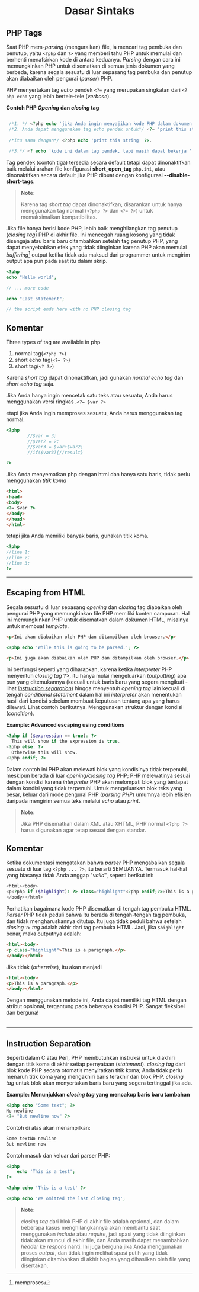 <h1 align="center">Dasar Sintaks</h1>

## PHP Tags

Saat PHP mem-*parsing* (menguraikan) file, ia mencari tag pembuka dan penutup, yaitu `<?php` dan `?>` yang memberi tahu PHP untuk memulai dan berhenti menafsirkan kode di 
antara keduanya. *Parsing* dengan cara ini memungkinkan PHP untuk disematkan di semua jenis dokumen yang berbeda, karena segala sesuatu di luar sepasang tag pembuka 
dan penutup akan diabaikan oleh pengurai (*parser*) PHP.

PHP menyertakan tag *echo* pendek `<?=` yang merupakan singkatan dari  `<?php echo` yang lebih bertele-tele (*verbose*).

**Contoh PHP *Opening* dan *closing* tag**

```PHP

 /*1. */ <?php echo 'jika Anda ingin menyajikan kode PHP dalam dokumen XHTML atau XML, gunakan tag ini'; ?>
 /*2. Anda dapat menggunakan tag echo pendek untuk*/ <?= 'print this string' ?>.
 
 /*itu sama dengan*/ <?php echo 'print this string' ?>.
    
 /*3.*/ <? echo 'kode ini dalam tag pendek, tapi masih dapat bekerja '.'jika short_open_tag diaktifkan'; ?>   

```

Tag pendek (contoh tiga) tersedia secara default tetapi dapat dinonaktifkan baik melalui arahan file konfigurasi **short_open_tag** `php.ini`, atau dinonaktifkan secara default jika PHP dibuat dengan konfigurasi **--disable-short-tags**.

> **Note:** 
> 
> Karena tag <em title="tag pendek">short tag</em> dapat dinonaktifkan, disarankan untuk hanya menggunakan tag normal (`<?php ?>` dan `<?= ?>`) untuk memaksimalkan kompatibilitas.

Jika file hanya berisi kode PHP, lebih baik menghilangkan tag penutup (*closing tag*) PHP di akhir file. Ini mencegah ruang kosong yang tidak disengaja atau baris baru ditambahkan setelah tag penutup PHP, yang dapat menyebabkan efek yang tidak diinginkan karena PHP akan memulai *buffering*[^1] output ketika tidak ada maksud dari programmer untuk mengirim output apa pun pada saat itu dalam skrip.

[^1]: memproses

```php
<?php
echo "Hello world";

// ... more code

echo "Last statement";

// the script ends here with no PHP closing tag

```

## Komentar

Three types of tag are available in php
1. normal tag(`<?php ?>`)
2. short echo tag(`<?= ?>`)
3. short tag(`<? ?>`)

Karena *short tag* dapat dinonaktifkan, jadi gunakan *normal echo tag* dan *short echo tag* saja.

Jika Anda hanya ingin mencetak satu teks atau sesuatu, Anda harus menggunakan versi ringkas .`<?= $var ?>`

etapi jika Anda ingin memproses sesuatu, Anda harus menggunakan tag normal.

```PHP
<?php
        //$var = 3;
        //$var2 = 2;
        //$var3 = $var+$var2;
        //if($var3){//result}

?>
```

Jika Anda menyematkan php dengan html dan hanya satu baris, tidak perlu menggunakan *titik koma*

```html
<html>
<head>
<body>
<?= $var ?>
</body>
</head>
</html>
```

tetapi jika Anda memiliki banyak baris, gunakan titik koma.

```php
<?php
//line 1;
//line 2;
//line 3;
?>
```


----
## Escaping from HTML

Segala sesuatu di luar sepasang  _opening_ dan _closing_ tag diabaikan oleh pengurai PHP yang memungkinkan file PHP memiliki konten campuran. Hal ini memungkinkan PHP untuk disematkan dalam dokumen HTML, misalnya untuk membuat _template_.

```html
<p>Ini akan diabaikan oleh PHP dan ditampilkan oleh browser.</p>
```
```php
<?php echo 'While this is going to be parsed.'; ?>
```
```html
<p>Ini juga akan diabaikan oleh PHP dan ditampilkan oleh browser.</p>
```

Ini berfungsi seperti yang diharapkan, karena ketika _interpreter_ PHP menyentuh _closing tag_ ?>, itu hanya mulai mengeluarkan (_outputting_) apa pun yang ditemukannya (kecuali untuk baris baru yang segera mengikuti - lihat [_instruction separation_][1]) hingga menyentuh _opening tag_ lain kecuali di tengah _conditional statement_ dalam hal ini _interpreter_ akan menentukan hasil dari kondisi sebelum membuat keputusan tentang apa yang harus dilewati. Lihat contoh berikutnya. Menggunakan struktur dengan kondisi (_condition_).

[1]: https://id.javascript.info/hello-world

**Example:  Advanced escaping using conditions**
```php
<?php if ($expression == true): ?>
  This will show if the expression is true.
<?php else: ?>
  Otherwise this will show.
<?php endif; ?>

```

Dalam contoh ini PHP akan melewati blok yang kondisinya tidak terpenuhi, meskipun berada di luar _opening/closing tag_ PHP; PHP melewatinya sesuai dengan kondisi karena _interpreter_ PHP akan melompati blok yang terdapat dalam kondisi yang tidak terpenuhi.
Untuk mengeluarkan blok teks yang besar, keluar dari mode pengurai PHP (_parsing PHP_) umumnya lebih efisien daripada mengirim semua teks melalui _echo_ atau _print_.

>**Note:**
>
>Jika PHP disematkan dalam XML atau XHTML, PHP normal `<?php ?>` harus digunakan agar tetap sesuai dengan standar.

## Komentar
<table>
 <tr>
 
 
Ketika dokumentasi mengatakan bahwa _parser_ PHP mengabaikan segala sesuatu di luar tag `<?php ... ?>`, itu berarti SEMUANYA. Termasuk hal-hal yang biasanya tidak Anda anggap "_valid_", seperti berikut ini:

```php
<html><body>
<p<?php if ($highlight): ?> class="highlight"<?php endif;?>>This is a paragraph.</p>
</body></html>

```

Perhatikan bagaimana kode PHP disematkan di tengah tag pembuka HTML. _Parser_ PHP tidak peduli bahwa itu berada di tengah-tengah tag pembuka, dan tidak mengharuskannya ditutup. Itu juga tidak peduli bahwa setelah _closing_ `?>` _tag_ adalah akhir dari tag pembuka HTML. Jadi, jika `$highlight` benar, maka outputnya adalah:

```html
<html><body>
<p class="highlight">This is a paragraph.</p>
</body></html>
```
Jika tidak (_otherwise_), itu akan menjadi

```html
<html><body>
<p>This is a paragraph.</p>
</body></html>
```
Dengan menggunakan metode ini, Anda dapat memiliki tag HTML dengan atribut opsional, tergantung pada beberapa kondisi PHP. Sangat fleksibel dan berguna!

 </tr>
</table>

------

## Instruction Separation

Seperti dalam C atau Perl, PHP membutuhkan instruksi untuk diakhiri dengan titik koma di akhir setiap pernyataan (_statement_). _closing tag_ dari blok kode PHP secara otomatis menyiratkan titik koma; Anda tidak perlu menaruh titik koma yang mengakhiri baris terakhir dari blok PHP. _closing tag_ untuk blok akan menyertakan baris baru yang segera tertinggal jika ada.

**Example: Menunjukkan _closing tag_ yang mencakup baris baru tambahan**

```php
<?php echo "Some text"; ?>
No newline
<?= "But newline now" ?>
```
Contoh di atas akan menampilkan:
```txt
Some textNo newline
But newline now
```
Contoh masuk dan keluar dari parser PHP:

```php
<?php
    echo 'This is a test';
?>

<?php echo 'This is a test' ?>

<?php echo 'We omitted the last closing tag';
```

>**Note:**
>
>_closing tag_ dari blok PHP di akhir file adalah opsional, dan dalam beberapa kasus menghilangkannya akan membantu saat menggunakan _include_ atau _require_, jadi spasi yang tidak diinginkan tidak akan muncul di akhir file, dan Anda masih dapat menambahkan _header_ ke _respons_ nanti. Ini juga berguna jika Anda menggunakan proses _output_, dan tidak ingin melihat spasi putih yang tidak diinginkan ditambahkan di akhir bagian yang dihasilkan oleh file yang disertakan.





